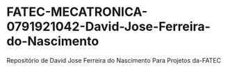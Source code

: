 # FATEC-MECATRONICA-0791921042-David-Jose-Ferreira-do-Nascimento
Repositório de David Jose Ferreira do Nascimento Para Projetos da-FATEC
